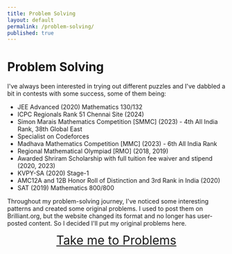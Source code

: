 ```yaml
---
title: Problem Solving
layout: default
permalink: /problem-solving/
published: true
---
```

# Problem Solving

I've always been interested in trying out different puzzles and I've dabbled a bit in contests with some success, some of them being:

- JEE Advanced (2020) Mathematics 130/132
- ICPC Regionals Rank 51 Chennai Site (2024)
- Simon Marais Mathematics Competition [SMMC] (2023) - 4th All India Rank, 38th Global East
- Specialist on Codeforces
- Madhava Mathematics Competition [MMC] (2023) - 6th All India Rank
- Regional Mathematical Olympiad [RMO] (2018, 2019)
- Awarded Shriram Scholarship with full tuition fee waiver and stipend (2020, 2023)
- KVPY-SA (2020) Stage-1
- AMC12A and 12B Honor Roll of Distinction and 3rd Rank in India (2020)
- SAT (2019) Mathematics 800/800


Throughout my problem-solving journey, I've noticed some interesting patterns and created some original problems. I used to post them on Brilliant.org, but the website changed its format and no longer has user-posted content. So I decided I'll put my original problems here.

<div style="text-align: center; font-size: 2em;">
  <a href="/problems/">Take me to Problems</a>
</div>
